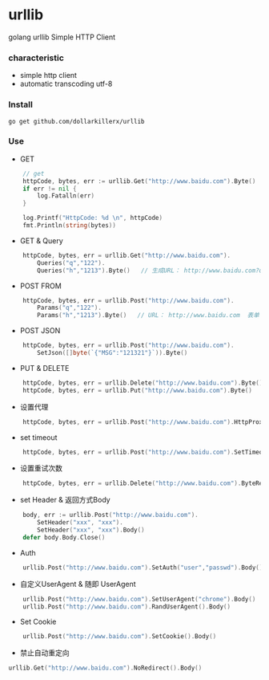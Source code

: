 # urllib
golang urllib Simple HTTP Client

### characteristic
- simple http client 
- automatic transcoding utf-8

### Install
```
go get github.com/dollarkillerx/urllib
```
### Use
- GET
```go
	// get
	httpCode, bytes, err := urllib.Get("http://www.baidu.com").Byte()
	if err != nil {
		log.Fatalln(err)
	}

	log.Printf("HttpCode: %d \n", httpCode)
	fmt.Println(string(bytes))
```
- GET & Query
```go
	httpCode, bytes, err = urllib.Get("http://www.baidu.com").
		Queries("q","122").
		Queries("h","1213").Byte()   // 生成URL： http://www.baidu.com?q=122&h=1213
```
- POST FROM 
```go
	httpCode, bytes, err = urllib.Post("http://www.baidu.com").
		Params("q","122").
		Params("h","1213").Byte()   // URL： http://www.baidu.com  表单 q=122 h=1213
```
- POST JSON
```go
	httpCode, bytes, err = urllib.Post("http://www.baidu.com").
		SetJson([]byte(`{"MSG":"121321"}`)).Byte()   
```
- PUT & DELETE
```go 
	httpCode, bytes, err = urllib.Delete("http://www.baidu.com").Byte()   
	httpCode, bytes, err = urllib.Put("http://www.baidu.com").Byte()   
```
- 设置代理
```go
	httpCode, bytes, err = urllib.Post("http://www.baidu.com").HttpProxy("http://xxxx.c").Byte()
```
- set timeout
````go
	httpCode, bytes, err = urllib.Post("http://www.baidu.com").SetTimeout(3).Byte()
````
- 设置重试次数
```go 
	httpCode, bytes, err = urllib.Delete("http://www.baidu.com").ByteRetry(3)
```
- set Header & 返回方式Body
```go
	body, err := urllib.Post("http://www.baidu.com").
		SetHeader("xxx", "xxx").
		SetHeader("xxx", "xxx").Body()
	defer body.Body.Close()
```
- Auth
```go 
	urllib.Post("http://www.baidu.com").SetAuth("user","passwd").Body()
```
- 自定义UserAgent & 随即 UserAgent
```go
	urllib.Post("http://www.baidu.com").SetUserAgent("chrome").Body()
	urllib.Post("http://www.baidu.com").RandUserAgent().Body()
```
- Set Cookie
```go
	urllib.Post("http://www.baidu.com").SetCookie().Body()
```
- 禁止自动重定向
```go
urllib.Get("http://www.baidu.com").NoRedirect().Body()
```